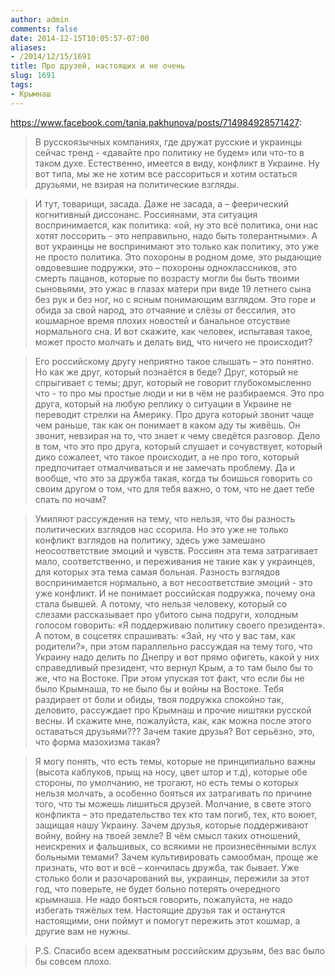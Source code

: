 ```yaml
---
author: admin
comments: false
date: 2014-12-15T10:05:57-07:00
aliases:
- /2014/12/15/1691
title: Про друзей, настоящих и не очень
slug: 1691
tags:
- Крымнаш
---
```


https://www.facebook.com/tania.pakhunova/posts/714984928571427:

> В русскоязычных компаниях, где дружат русские и украинцы сейчас тренд - «давайте про политику не будем» или что-то в таком духе. Естественно, имеется в виду, конфликт в Украине. Ну вот типа, мы же не хотим все рассориться и хотим остаться друзьями, не взирая на политические взгляды.

<!--more-->

> И тут, товарищи, засада. Даже не засада, а – феерический когнитивный диссонанс. Россиянами, эта ситуация воспринимается, как политика: «ой, ну это всё политика, они нас хотят поссорить - это неправильно, надо быть толерантными». А вот украинцы не воспринимают это только как политику, это уже не просто политика. Это похороны в родном доме, это рыдающие овдовевшие подружки, это – похороны одноклассников, это смерть пацанов, которые по возрасту могли бы быть твоими сыновьями, это ужас в глазах матери при виде 19 летнего сына без рук и без ног, но с ясным понимающим взглядом. Это горе и обида за свой народ, это отчаяние и слёзы от бессилия, это кошмарное время плохих новостей и банальное отсуствие нормального сна. И вот скажите, как человек, испытавая такое, может просто молчать и делать вид, что ничего не происходит?

> Его российскому другу неприятно такое слышать – это понятно. Но как же друг, который познаётся в беде? Друг, который не спрыгивает с темы; друг, который не говорит глубокомысленно что - то про мы простые люди и ни в чём не разбираемся. Это про друга, который на любую реплику о ситуации в Украине не переводит стрелки на Америку. Про друга который звонит чаще чем раньше, так как он понимает в каком аду ты живёшь. Он звонит, невзирая на то, что знает к чему сведётся разговор. Дело в том, что это про друга, который слушает и сочувствует, который дико сожалеет, что такое происходит, а не про того, который предпочитает отмалчиваться и не замечать проблему. Да и вообще, что это за дружба такая, когда ты боишься говорить со своим другом о том, что для тебя важно, о том, что не дает тебе спать по ночам?

> Умиляют рассуждения на тему, что нельзя, что бы разность политических взглядов нас ссорила. Но это уже не только конфликт взглядов на политику, здесь уже замешано неосоответствие эмоций и чувств. Россиян эта тема затрагивает мало, соответственно, и переживания не такие как у украинцев, для которых эта тема самая больная. Разность взглядов воспринимается нормально, а вот несоответствие эмоций - это уже конфликт. И не понимает российская подружка, почему она стала бывшей. А потому, что нельзя человеку, который со слезами рассказывает про убитого сына подруги, холодным голосом говорить: «Я поддерживаю политику своего президента». А потом, в соцсетях спрашивать: «Зай, ну что у вас там, как родители?», при этом параллельно рассуждая на тему того, что Украину надо делить по Днепру и вот прямо офигеть, какой у них справедливый президент, что вернул Крым, а то там было бы то же, что на Востоке. При этом упуская тот факт, что если бы не было Крымнаша, то не было бы и войны на Востоке. Тебя раздирает от боли и обиды, твоя подружка спокойно так, деловито, рассуждает про Крымнаш и прочие ништяки русской весны. И скажите мне, пожалуйста, как, как можна после этого оставаться друзьями??? Зачем такие друзья? Вот серьёзно, это, что форма мазохизма такая?

> Я могу понять, что есть темы, которые не принципиально важны (высота каблуков, прыщ на носу, цвет штор и т.д), которые обе стороны, по умолчанию, не трогают, но есть темы о которых нельзя молчать, а особенно бояться их затрагивать по причине того, что ты можешь лишиться друзей. Молчание, в свете этого конфликта – это предательство тех кто там погиб, тех, кто воюет, защищая нашу Украину. Зачем друзья, которые поддерживают войну, войну на твоей земле? В чём смысл таких отношений, неискрених и фальшивых, со всякими не произнесёнными вслух больными темами? Зачем культивировать самообман, проще же признать, что вот и всё – кончилась дружба, так бывает. Уже столько боли и разочарований вы, украинцы, пережили за этот год, что поверьте, не будет больно потерять очередного крымнаша. Не надо бояться говорить, пожалуйста, не надо избегать тяжёлых тем. Настоящие друзья так и останутся настоящими, они поймут и помогут пережить этот кошмар, а другие вам не нужны.

> P.S. Спасибо всем адекватным российским друзьям, без вас было бы совсем плохо.
